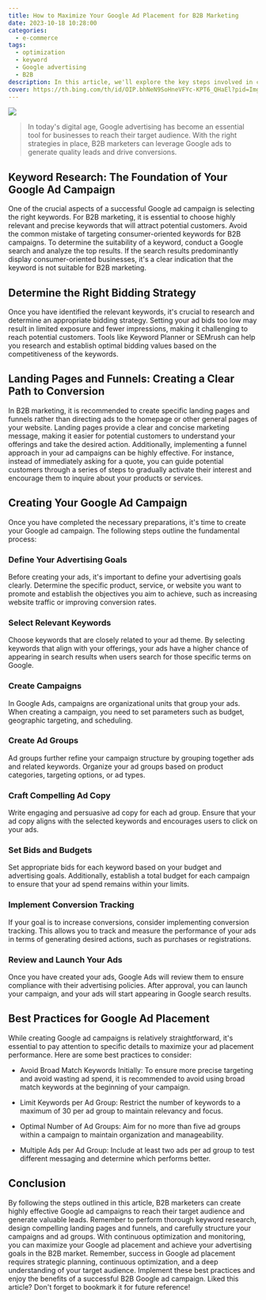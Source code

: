 ```yaml
---
title: How to Maximize Your Google Ad Placement for B2B Marketing
date: 2023-10-18 10:28:00
categories:
  - e-commerce
tags:
  - optimization
  - keyword
  - Google advertising
  - B2B
description: In this article, we'll explore the key steps involved in creating an effective Google Ads campaign for B2B marketing, from keyword research to ad creation and optimization.
cover: https://th.bing.com/th/id/OIP.bhNeN9SoHneVFYc-KPT6_QHaEl?pid=ImgDet&rs=1
---
```


![](https://cdn.jsdelivr.net/gh/PirlosM/image@main/20231018121905.png)

> In today's digital age, Google advertising has become an essential tool for businesses to reach their target audience. With the right strategies in place, B2B marketers can leverage Google ads to generate quality leads and drive conversions. 

## Keyword Research: The Foundation of Your Google Ad Campaign

One of the crucial aspects of a successful Google ad campaign is selecting the right keywords. For B2B marketing, it is essential to choose highly relevant and precise keywords that will attract potential customers. Avoid the common mistake of targeting consumer-oriented keywords for B2B campaigns. To determine the suitability of a keyword, conduct a Google search and analyze the top results. If the search results predominantly display consumer-oriented businesses, it's a clear indication that the keyword is not suitable for B2B marketing.

## Determine the Right Bidding Strategy

Once you have identified the relevant keywords, it's crucial to research and determine an appropriate bidding strategy. Setting your ad bids too low may result in limited exposure and fewer impressions, making it challenging to reach potential customers. Tools like Keyword Planner or SEMrush can help you research and establish optimal bidding values based on the competitiveness of the keywords.

## Landing Pages and Funnels: Creating a Clear Path to Conversion

In B2B marketing, it is recommended to create specific landing pages and funnels rather than directing ads to the homepage or other general pages of your website. Landing pages provide a clear and concise marketing message, making it easier for potential customers to understand your offerings and take the desired action. Additionally, implementing a funnel approach in your ad campaigns can be highly effective. For instance, instead of immediately asking for a quote, you can guide potential customers through a series of steps to gradually activate their interest and encourage them to inquire about your products or services.

## Creating Your Google Ad Campaign

Once you have completed the necessary preparations, it's time to create your Google ad campaign. The following steps outline the fundamental process:

### Define Your Advertising Goals

Before creating your ads, it's important to define your advertising goals clearly. Determine the specific product, service, or website you want to promote and establish the objectives you aim to achieve, such as increasing website traffic or improving conversion rates.

### Select Relevant Keywords

Choose keywords that are closely related to your ad theme. By selecting keywords that align with your offerings, your ads have a higher chance of appearing in search results when users search for those specific terms on Google.

### Create Campaigns

In Google Ads, campaigns are organizational units that group your ads. When creating a campaign, you need to set parameters such as budget, geographic targeting, and scheduling.

### Create Ad Groups

Ad groups further refine your campaign structure by grouping together ads and related keywords. Organize your ad groups based on product categories, targeting options, or ad types.

### Craft Compelling Ad Copy

Write engaging and persuasive ad copy for each ad group. Ensure that your ad copy aligns with the selected keywords and encourages users to click on your ads.

### Set Bids and Budgets

Set appropriate bids for each keyword based on your budget and advertising goals. Additionally, establish a total budget for each campaign to ensure that your ad spend remains within your limits.

### Implement Conversion Tracking

If your goal is to increase conversions, consider implementing conversion tracking. This allows you to track and measure the performance of your ads in terms of generating desired actions, such as purchases or registrations.

### Review and Launch Your Ads

Once you have created your ads, Google Ads will review them to ensure compliance with their advertising policies. After approval, you can launch your campaign, and your ads will start appearing in Google search results.

## Best Practices for Google Ad Placement

While creating Google ad campaigns is relatively straightforward, it's essential to pay attention to specific details to maximize your ad placement performance. Here are some best practices to consider:

- Avoid Broad Match Keywords Initially: To ensure more precise targeting and avoid wasting ad spend, it is recommended to avoid using broad match keywords at the beginning of your campaign.

- Limit Keywords per Ad Group: Restrict the number of keywords to a maximum of 30 per ad group to maintain relevancy and focus.

- Optimal Number of Ad Groups: Aim for no more than five ad groups within a campaign to maintain organization and manageability.

- Multiple Ads per Ad Group: Include at least two ads per ad group to test different messaging and determine which performs better.

## Conclusion

By following the steps outlined in this article, B2B marketers can create highly effective Google ad campaigns to reach their target audience and generate valuable leads. Remember to perform thorough keyword research, design compelling landing pages and funnels, and carefully structure your campaigns and ad groups. With continuous optimization and monitoring, you can maximize your Google ad placement and achieve your advertising goals in the B2B market.
Remember, success in Google ad placement requires strategic planning, continuous optimization, and a deep understanding of your target audience. Implement these best practices and enjoy the benefits of a successful B2B Google ad campaign.
Liked this article? Don't forget to bookmark it for future reference!